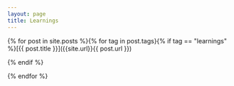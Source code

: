 ```yaml
---
layout: page
title: Learnings
---
```


{% for post in site.posts %}{% for tag in post.tags}{% if tag == "learnings" %}[{{ post.title }}]({{site.url}}{{ post.url }})

{% endif %}

{% endfor %}
